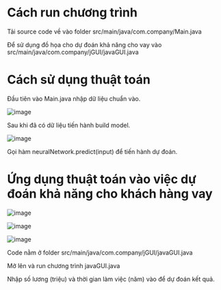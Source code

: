 # Cách run chương trình 
Tải source code về vào folder src/main/java/com.company/Main.java

Để sử dụng đồ họa cho dự đoán khả năng cho vay vào src/main/java/com.company/jGUI/javaGUI.java


# Cách sử dụng thuật toán 

Đầu tiên vào Main.java nhập dữ liệu chuẩn vào.

![image](https://user-images.githubusercontent.com/58170807/149336807-0d11c02c-72b7-4958-963b-efdb6f68ed4d.png)

Sau khi đã có dữ liệu tiến hành build model.

![image](https://user-images.githubusercontent.com/58170807/149336943-6ce9decc-4254-48ec-950f-d73f4ca7fbd3.png)

Gọi hàm neuralNetwork.predict(input) để tiến hành dự đoán.

# Ứng dụng thuật toán vào việc dự đoán khả năng cho khách hàng vay 

![image](https://user-images.githubusercontent.com/58170807/149337862-13b2c93d-674f-4c37-b24d-a20bc1ceb646.png)

![image](https://user-images.githubusercontent.com/58170807/149337883-13724ffb-a818-411d-8e2f-5c212bf01afe.png)


![image](https://user-images.githubusercontent.com/58170807/149337875-dd1df15d-88e5-4cef-95be-1c67c22e53ed.png)


Code nằm ở folder 
  src/main/java/com.company/jGUI/javaGUI.java

Mở lên và run chương trình javaGUI.java 

Nhập số lương (triệu) và thời gian làm việc (năm) vào để dự đoán kết quả.

